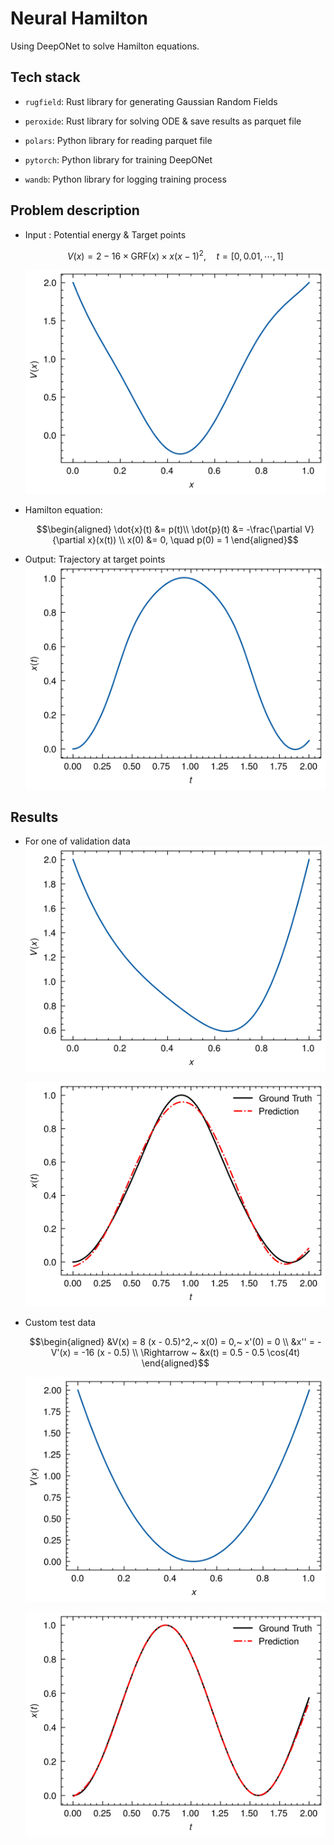 # Neural Hamilton

Using DeepONet to solve Hamilton equations.

## Tech stack

- `rugfield`: Rust library for generating Gaussian Random Fields

- `peroxide`: Rust library for solving ODE & save results as parquet file

- `polars`: Python library for reading parquet file

- `pytorch`: Python library for training DeepONet

- `wandb`: Python library for logging training process

## Problem description

- Input : Potential energy & Target points
  ```math
  V(x) = 2 - 16 \times \text{GRF}(x) \times x(x-1)^2, \quad t = [0,\,0.01,\,\cdots,\,1]
  ```
  ![potential.png](./figs/potential.png)

- Hamilton equation:
  ```math
  \begin{aligned}
  \dot{x}(t) &= p(t)\\
  \dot{p}(t) &= -\frac{\partial V}{\partial x}(x(t)) \\
  x(0) &= 0, \quad p(0) = 1
  \end{aligned}
  ```

- Output: Trajectory at target points
  ![trajectory.png](./figs/trajectory.png)

## Results

- For one of validation data
  ![potential_test.png](./figs/potential_test.png)

  ![trajectory_test.png](./figs/trajectory_test.png)

- Custom test data
  ```math
  \begin{aligned}
  &V(x) = 8 (x - 0.5)^2,~ x(0) = 0,~ x'(0) = 0 \\
  &x'' = -V'(x) = -16 (x - 0.5) \\
  \Rightarrow ~ &x(t) = 0.5 - 0.5 \cos(4t)
  \end{aligned}
  ```

  ![potential_pred.png](./figs/potential_pred.png)

  ![trajectory_pred.png](./figs/trajectory_pred.png)
